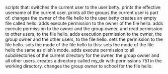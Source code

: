 scripts that:
	 switches the current user to the user betty.
	 prints the effective username of the current user.
	prints all the groups the current user is part of.
	changes the owner of the file hello to the user betty
	creates an empty file called hello.
	adds execute permission to the owner of the file hello.
	adds execute permission to the owner and the group owner, and read permission to other users, to the file hello.
	adds execution permission to the owner, the group owner and the other users, to the file hello.
	sets the permission to the file hello.
	sets the mode of the file hello to this:
	sets the mode of the file hello the same as olleh’s mode.
	adds execute permission to all subdirectories of the current directory for the owner, the group owner and all other users.
	creates a directory called my_dir with permissions 751 in the working directory.
	changes the group owner to school for the file hello.
